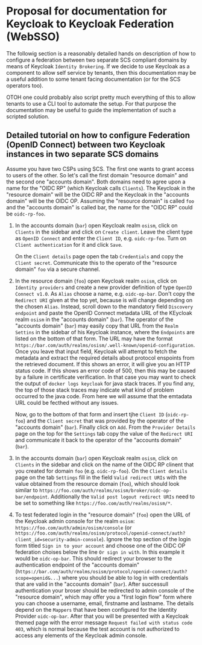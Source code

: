 # Proposal for documentation for Keycloak to Keycloak Federation (WebSSO)

The followig section is a reasonably detailed hands on description of how
to configure a federation between two separate SCS compliant domains by means
of Keycloak `Identity Brokering`. If we decide to use Keycloak as a component
to allow self service by tenants, then this documentation may be a useful addition
to some tenant facing documentation (or for the SCS operators too).

OTOH one could probably also script pretty much everything of this to allow
tenants to use a CLI tool to automate the setup. For that purpose the documentation
may be useful to guide the implementation of such a scripted solution.


## Detailed tutorial on how to configure Federation (OpenID Connect) between two Keycloak instances in two separate SCS domains

Assume you have two CSPs using SCS. The first one wants to grant access to users of the other.
So let's call the first domain "resource domain" and the second one "accounts domain".
Both domains need to agree upon a name for the "OIDC RP" (which Keycloak calls `Clients`).
The Keycloak in the "resource domain" will be the OIDC RP and the Keycloak in the "accounts domain" will be the OIDC OP.
Assuming the "resource domain" is called `foo` and the "accounts domain" is called bar, the name for the "OIDC RP" could be `oidc-rp-foo`.

1. In the accounts domain (`bar`) open Keycloak realm `osism`, click on `Clients` in the sidebar and click on `Create client`.
   Leave the client type as `OpenID Connect` and enter the `Client ID`, e.g. `oidc-rp-foo`.
   Turn on `Client authentication` for it and click `Save`.
   
   On the `Client details` page open the tab `Credentials` and copy the `Client secret`. Communicate this to the operato of the "resource domain" `foo` via a secure channel.
   
2. In the resource domain (`foo`) open Keycloak realm `osism`, click on `Identity providers`
   and create a new provider definition of type `OpenID Connect v1.0`. As `Alias` choose a name,
   e.g. `oidc-op-bar`.  Don't copy the `Redirect URI` given at the top yet, because is will change depending
   on the chosen `Alias`. Instead, scroll down to the mandatory field `Discovery endpoint` and paste
   the OpenID Connect metadata URL of the KEycloak realm `osism` in the "accounts domain" (`bar`).
   The operator of the "accounts domain" (`bar`) may easily copy that URL from the `Realm Settins` in the
   sidebar of his Keycloak instance, where the `Endpoints` are listed on the bottom of that form.
   The URL may have the format `https://bar.com/auth/realms/osism/.well-known/openid-configuration`.
   Once you leave that input field, Keycloak will attempt to fetch the metadata and extract the required
   details about protocol enspoints from the retrieved document. If this shows an error, it will give you
   an HTTP status code. If this shows an error code of 500, then this may be caused by a failure in
   certificate verification. In that case you may want to check the output of `docker logs keycloak` for
   java stack traces. If you find any, the top of those stack traces may indicate what kind of problem
   occurred to the java code. From here we will assume that the emtadata URL could be fecthed without
   any issues.
   
   Now, go to the bottom of that form and insert tjhe `Client ID` (`oidc-rp-foo`) and the
   `Client secret` that was provided by the operator of the "accounts domain" (`bar`).
   Finally click on `Add`. From the `Provider Details` page on the top for the `Settings` tab copy the value of the
   `Redirect URI` and communicate it back to the operator of the "accounts domain" (`bar`).
   
3. In the accounts domain (`bar`) open Keycloak realm `osism`, click on `Clients` in the sidebar and click
   on the name of the OIDC RP clinent that you created for domain `foo` (e.g. `oidc-rp-foo`).
   On the `Client details` page on the tab `Settings` fill in the field `Valid redirect URIs` with the value
   obtained from the resource domain (`foo`), which should look similar to
   `https://foo.com/auth/realms/osism/broker/oidc-op-bar/endpoint`. Additionally the
   `Valid post logout redirect URIs` need to be set to something like `https://foo.com/auth/realms/osism/*`.
   
4. To test federated login in the "resource domain" (`foo`) open the URL of the Keycloak admin console for
   the realm `osism`: `https://foo.com/auth/admin/osism/console` (or `https://foo.com/auth/realms/osism/protocol/openid-connect/auth?client_id=security-admin-console`).
   Ignore the top section of the login form titled
   `Sign in to your account` and choose one of the OIDC OP federation choises below the line `Or sign in with`.
   In this example it would be `oidc-op-bar`. This should redirect your browser to the authentication endpoint
   of the "accounts domain" (`https://bar.com/auth/realms/osism/protocol/openid-connect/auth?scope=openid&...`)
   where you should be able to log in with credentials that are valid in the "accounts domain" (`bar`).
   After successull authentication your broser should be redirected to admin console of the "resource domain",
   which may offer you a "first login flow" form where you can choose a username, email, firstname and lastname.
   The details depend on the `Mappers` that have been configured for the Identity Provider `oidc-op-bar`.
   After that you will be presented with a Keycloak themed page with the error message `Request failed with status code 403`, 
   which is normal because the test account is not authorized to access any elements of the Keycloak admin console.

